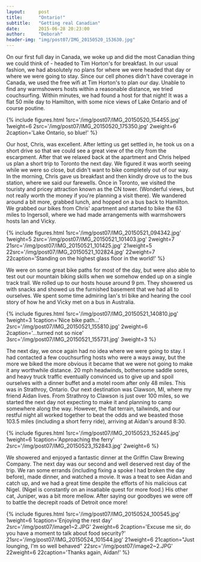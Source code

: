 ```yaml
---
layout:     post
title:      "Ontario!"
subtitle:   "Getting real Canadian"
date:       2015-06-28 20:23:00
author:     "Deborah"
header-img: "img/post07/IMG_20150520_153630.jpg"
---
```


On our first full day in Canada, we woke up and did the most Canadian thing we could think of - headed to Tim Horton's for breakfast. In our usual fashion, we had absolutely no plans for where we were headed that day or where we were going to stay. Since our cell phones didn't have coverage in Canada, we used the free wifi at Tim Horton's to plan our day. Unable to find any warmshowers hosts within a reasonable distance, we tried couchsurfing. Within minutes, we had found a host for that night! It was a flat 50 mile day to Hamilton, with some nice views of Lake Ontario and of course poutine. 

{% include figures.html 1src='/img/post07/IMG_20150520_154455.jpg' 1weight=6 2src='/img/post07/IMG_20150520_175350.jpg' 2weight=6 2caption='Lake Ontario, so blue!' %}

Our host, Chris, was excellent. After letting us get settled in, he took us on a short drive so that we could see a great view of the city from the escarpment. After that we relaxed back at the apartment and Chris helped us plan a short trip to Toronto the next day. We figured it was worth seeing while we were so close, but didn't want to bike completely out of our way. In the morning, Chris gave us breakfast and then kindly drove us to the bus station, where we said our farewells. Once in Toronto, we visited the touristy and pricey attraction known as the CN tower. (Wonderful views, but not really worth the money if you're planning a visit there). We wandered around a bit more, grabbed lunch, and hopped on a bus back to Hamilton. We grabbed our bikes from Chris' apartment and started to bike the 63 miles to Ingersoll, where we had made arrangements with warmshowers hosts Ian and Vicky. 

{% include figures.html 1src='/img/post07/IMG_20150521_094342.jpg' 1weight=5 2src='/img/post07/IMG_20150521_101403.jpg' 2weight=7 21src='/img/post07/IMG_20150521_101425.jpg' 21weight=5 22src='/img/post07/IMG_20150521_102824.jpg' 22weight=7 22caption='Standing on the highest glass floor in the world!' %}


We were on some great bike paths for most of the day, but were also able to test out our mountain biking skills when we somehow ended up on a single track trail. We rolled up to our hosts house around 9 pm. They showered us with snacks and showed us the furnished basement that we had all to ourselves. We spent some time admiring Ian's tri bike and hearing the cool story of how he and Vicky met on a bus in Australia. 

{% include figures.html 1src='/img/post07/IMG_20150521_140810.jpg' 1weight=3 1caption='Nice bike path...' 2src='/img/post07/IMG_20150521_155810.jpg' 2weight=6 2caption='...turned not so nice' 3src='/img/post07/IMG_20150521_155731.jpg' 3weight=3 %}


The next day, we once again had no idea where we were going to stay. I had contacted a few couchsurfing hosts who were a ways away, but the more we biked the more obvious it became that we were not going to make it any worthwhile distance. 20 mph headwinds, bothersome saddle sores, and heavy truck traffic eventually convinced us to give up and spoil ourselves with a dinner buffet and a motel room after only 48 miles. This was in Strathroy, Ontario. Our next destination was Clawson, MI, where my friend Aidan lives. From Strathroy to Clawson is just over 100 miles, so we started the next day not expecting to make it and planning to camp somewhere along the way. However, the flat terrain, tailwinds, and our restful night all worked together to beat the odds and we beasted those 103.5 miles (including a short ferry ride), arriving at Aidan's around 8:30.

{% include figures.html 1src='/img/post07/IMG_20150523_152445.jpg' 1weight=6 1caption='Approaching the ferry' 2src='/img/post07/IMG_20150523_152843.jpg' 2weight=6 %}

 We showered and enjoyed a fantastic dinner at the Griffin Claw Brewing Company. The next day was our second and well deserved rest day of the trip. We ran some errands (including fixing a spoke I had broken the day before), made dinner, and watched a movie. It was a treat to see Aidan and catch up, and we had a great time despite the efforts of his malicious cat Nigel. (Nigel is constantly on an insatiable quest for more food.) His other cat, Juniper, was a bit more mellow. After saying our goodbyes we were off to battle the decrepit roads of Detroit once more!

{% include figures.html 1src='/img/post07/IMG_20150524_100545.jpg' 1weight=6 1caption='Enjoying the rest day' 2src='/img/post07/image1~2.JPG' 2weight=6 2caption='Excuse me sir, do you have a moment to talk about food security?' 21src='/img/post07/IMG_20150524_101544.jpg' 21weight=6 21caption="Just lounging, I'm so well behaved" 22src='/img/post07/image2~2.JPG' 22weight=6 22caption='Thanks again, Aidan!' %}




